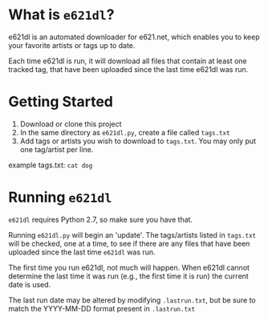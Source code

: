 What is `e621dl`?
===============
e621dl is an automated downloader for e621.net, which enables you to keep your 
favorite artists or tags up to date.  

Each time e621dl is run, it will download all files that contain at least one 
tracked tag, that have been uploaded since the last time e621dl was run. 

Getting Started
===============

1. Download or clone this project
2. In the same directory as `e621dl.py`, create a file called `tags.txt`
3. Add tags or artists you wish to download to `tags.txt`.  You may only put
one tag/artist per line.  

example tags.txt:
`
    cat
    dog
`

Running `e621dl`
===============
`e621dl` requires Python 2.7, so make sure you have that. 

Running `e621dl.py` will begin an 'update'.  The tags/artists listed in
`tags.txt` will be checked, one at a time, to see if there are any files that
have been uploaded since the last time `e621dl` was run.

The first time you run e621dl, not much will happen.  When e621dl cannot 
determine the last time it was run (e.g., the first time it is run) the current
date is used.

The last run date may be altered by modifying `.lastrun.txt`, but be sure to 
match the YYYY-MM-DD format present in `.lastrun.txt`
